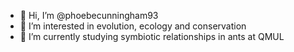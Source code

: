 - 👋 Hi, I’m @phoebecunningham93
- 🌵 I’m interested in evolution, ecology and conservation
- 🐜 I’m currently studying symbiotic relationships in ants at QMUL

<!---
phoebecunningham93/phoebecunningham93 is a ✨ special ✨ repository because its `README.md` (this file) appears on your GitHub profile.
You can click the Preview link to take a look at your changes.
--->
